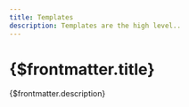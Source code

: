 ```yaml
---
title: Templates
description: Templates are the high level..
---
```


# {$frontmatter.title}

{$frontmatter.description}
